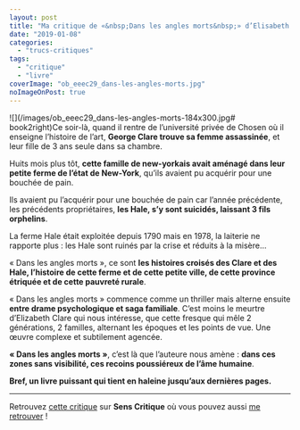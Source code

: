 ```yaml
---
layout: post
title: "Ma critique de «&nbsp;Dans les angles morts&nbsp;» d’Elisabeth Brundage"
date: "2019-01-08"
categories: 
  - "trucs-critiques"
tags: 
  - "critique"
  - "livre"
coverImage: "ob_eeec29_dans-les-angles-morts.jpg"
noImageOnPost: true
---
```


![](/images/ob_eeec29_dans-les-angles-morts-184x300.jpg# book2right)Ce soir-là, quand il rentre de l’université privée de Chosen où il enseigne l’histoire de l’art, **George Clare trouve sa femme assassinée**, et leur fille de 3 ans seule dans sa chambre.

Huits mois plus tôt, **cette famille de new-yorkais avait aménagé dans leur petite ferme de l’état de New-York**, qu’ils avaient pu acquérir pour une bouchée de pain.

Ils avaient pu l’acquérir pour une bouchée de pain car l’année précédente, les précédents propriétaires, **les Hale, s’y sont suicidés, laissant 3 fils orphelins**.

La ferme Hale était exploitée depuis 1790 mais en 1978, la laiterie ne rapporte plus : les Hale sont ruinés par la crise et réduits à la misère…

« Dans les angles morts », ce sont **les histoires croisés des Clare et des Hale, l’histoire de cette ferme et de cette petite ville, de cette province étriquée et de cette pauvreté rurale**.

« Dans les angles morts » commence comme un thriller mais alterne ensuite **entre drame psychologique et saga familiale**. C’est moins le meurtre d’Elizabeth Clare qui nous intéresse, que cette fresque qui mêle 2 générations, 2 familles, alternant les époques et les points de vue. Une œuvre complexe et subtilement agencée.

**« Dans les angles morts »**, c’est là que l’auteure nous amène : **dans ces zones sans visibilité, ces recoins poussiéreux de l’âme humaine**.

**Bref, un livre puissant qui tient en haleine jusqu’aux dernières pages.**

* * *

Retrouvez [cette critique]( https://www.senscritique.com/livre/Dans_les_angles_morts/critique/185573297) sur **Sens Critique** où vous pouvez aussi [me retrouver](http://www.senscritique.com/Arnaud_Malon) !
